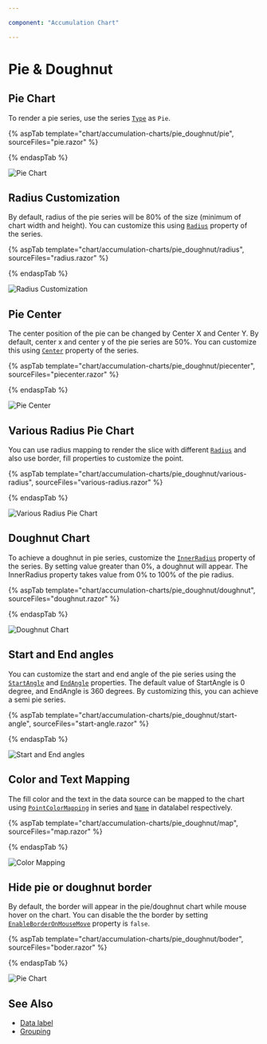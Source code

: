 ```yaml
---

component: "Accumulation Chart"

---
```


# Pie & Doughnut

## Pie Chart

To render a pie series, use the series [`Type`](https://help.syncfusion.com/cr/blazor/Syncfusion.Blazor.Charts.AccumulationChartSeries.html#Syncfusion_Blazor_Charts_AccumulationChartSeries_Type)
as `Pie`.

{% aspTab template="chart/accumulation-charts/pie_doughnut/pie", sourceFiles="pie.razor" %}

{% endaspTab %}

![Pie Chart](../images/pie-dough-nut/pie-razor.png)

## Radius Customization

By default, radius of the pie series will be 80% of the size (minimum of chart width and height).
You can customize this using [`Radius`](https://help.syncfusion.com/cr/blazor/Syncfusion.Blazor.Charts.AccumulationChartSeries.html#Syncfusion_Blazor_Charts_AccumulationChartSeries_Radius)
property of the series.

{% aspTab template="chart/accumulation-charts/pie_doughnut/radius", sourceFiles="radius.razor" %}

{% endaspTab %}

![Radius Customization](../images/pie-dough-nut/radius-razor.png)

## Pie Center

The center position of the pie can be changed by Center X and Center Y. By default, center x and center y of the pie series are 50%. You can customize this using [`Center`](https://help.syncfusion.com/cr/blazor/Syncfusion.Blazor.Charts.AccumulationChartModel.html#Syncfusion_Blazor_Charts_AccumulationChartModel_Center) property of the series.

{% aspTab template="chart/accumulation-charts/pie_doughnut/piecenter", sourceFiles="piecenter.razor" %}

{% endaspTab %}

![Pie Center](../images/pie-dough-nut/piecenter-razor.png)

## Various Radius Pie Chart

You can use radius mapping to render the slice with different [`Radius`](https://help.syncfusion.com/cr/blazor/Syncfusion.Blazor.Charts.AccumulationChartSeries.html#Syncfusion_Blazor_Charts_AccumulationChartSeries_Radius) and also use border, fill properties to customize the point.

{% aspTab template="chart/accumulation-charts/pie_doughnut/various-radius", sourceFiles="various-radius.razor" %}

{% endaspTab %}

![Various Radius Pie Chart](../images/pie-dough-nut/various-radius-razor.png)

## Doughnut Chart

To achieve a doughnut in pie series, customize the [`InnerRadius`](https://help.syncfusion.com/cr/blazor/Syncfusion.Blazor.Charts.AccumulationChartSeries.html#Syncfusion_Blazor_Charts_AccumulationChartSeries_InnerRadius)
property of the series. By setting value greater than 0%, a doughnut will appear.
The InnerRadius property takes value from 0% to 100% of the pie radius.

{% aspTab template="chart/accumulation-charts/pie_doughnut/doughnut", sourceFiles="doughnut.razor" %}

{% endaspTab %}

![Doughnut Chart](../images/pie-dough-nut/doughnut-razor.png)

## Start and End angles

You can customize the start and end angle of the pie series using the
[`StartAngle`](https://help.syncfusion.com/cr/blazor/Syncfusion.Blazor.Charts.AccumulationChartSeries.html#Syncfusion_Blazor_Charts_AccumulationChartSeries_StartAngle) and
[`EndAngle`](https://help.syncfusion.com/cr/blazor/Syncfusion.Blazor.Charts.AccumulationChartSeries.html#Syncfusion_Blazor_Charts_AccumulationChartSeries_EndAngle)
properties. The default value of  StartAngle is 0 degree, and EndAngle is 360 degrees. By customizing this,
you can achieve a semi pie series.

{% aspTab template="chart/accumulation-charts/pie_doughnut/start-angle", sourceFiles="start-angle.razor" %}

{% endaspTab %}

![Start and End angles](../images/pie-dough-nut/start-angle-razor.png)

## Color and Text Mapping

The fill color and the text in the data source can be mapped to the chart using [`PointColorMapping`](https://help.syncfusion.com/cr/blazor/Syncfusion.Blazor.Charts.AccumulationChartSeries.html#Syncfusion_Blazor_Charts_AccumulationChartSeries_PointColorMapping) in series and [`Name`](https://help.syncfusion.com/cr/blazor/Syncfusion.Blazor.Charts.AccumulationChartSeries.html#Syncfusion_Blazor_Charts_AccumulationChartSeries_Name) in datalabel respectively.

{% aspTab template="chart/accumulation-charts/pie_doughnut/map", sourceFiles="map.razor" %}

{% endaspTab %}

![Color Mapping](../images/pie-dough-nut/map-razor.png)

## Hide pie or doughnut border

By default, the border will appear in the pie/doughnut chart while mouse hover on the chart. You can disable the the border by setting [`EnableBorderOnMouseMove`](https://help.syncfusion.com/cr/blazor/Syncfusion.Blazor.Charts.AccumulationChartModel.html#Syncfusion_Blazor_Charts_AccumulationChartModel_EnableBorderOnMouseMove)
property is `false`.

{% aspTab template="chart/accumulation-charts/pie_doughnut/boder", sourceFiles="boder.razor" %}

{% endaspTab %}

![Pie Chart](../images/pie-dough-nut/pie-razor.png)

## See Also

* [Data label](../data-label/)
* [Grouping](../grouping/)